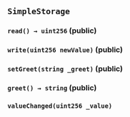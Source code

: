 ## `SimpleStorage`






### `read() → uint256` (public)





### `write(uint256 newValue)` (public)





### `setGreet(string _greet)` (public)





### `greet() → string` (public)






### `valueChanged(uint256 _value)`







